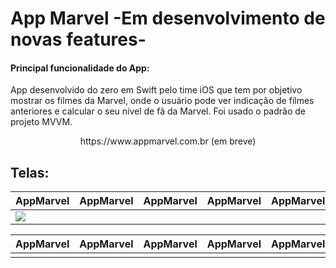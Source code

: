 # App Marvel -Em desenvolvimento de novas features-

#### Principal funcionalidade do App: 

App desenvolvido do zero em Swift pelo time iOS que tem por objetivo mostrar os filmes da Marvel, onde o usuário pode ver indicação de filmes anteriores e calcular o seu nível de fã da Marvel.  Foi usado o padrão de projeto MVVM.

<p align=center> https://www.appmarvel.com.br (em breve) </p>



## Telas:

AppMarvel | AppMarvel | AppMarvel | AppMarvel | AppMarvel
---|---|---|---|---|
<img src="https://github.com/Giselleandrade/APP-Filmes-da-Marvel-/blob/main/%23Imagens/01.png"> | <img src=""> | <img src=""> | <img src=""> | <img src="">

AppMarvel | AppMarvel | AppMarvel | AppMarvel | AppMarvel
---|---|---|---|---|
<img src=""> | <img src=""> | <img src=""> | <img src=""> | <img src="">
  

